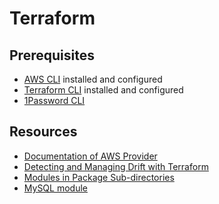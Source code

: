 # Terraform

## Prerequisites
- [AWS CLI](https://docs.aws.amazon.com/cli/latest/userguide/getting-started-install.html) installed and configured
- [Terraform CLI](https://developer.hashicorp.com/terraform/install) installed and configured
- [1Password CLI](https://developer.1password.com/docs/cli/get-started)

## Resources
- [Documentation of AWS Provider](https://registry.terraform.io/providers/hashicorp/aws/latest/docs/resources/bedrock_provisioned_model_throughput)
- [Detecting and Managing Drift with Terraform](https://www.hashicorp.com/blog/detecting-and-managing-drift-with-terraform)
- [Modules in Package Sub-directories](https://developer.hashicorp.com/terraform/language/modules/sources#modules-in-package-sub-directories)
- [MySQL module](https://github.com/petoju/terraform-provider-mysql)

